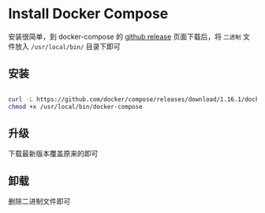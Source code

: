 # Install Docker Compose

安装很简单，到 docker-compose 的 [github release](https://github.com/docker/compose/releases) 页面下载后，将 `二进制` 文件放入 `/usr/local/bin/` 目录下即可


## 安装

```bash

curl -L https://github.com/docker/compose/releases/download/1.16.1/docker-compose-`uname -s`-`uname -m` > /usr/local/bin/docker-compose
chmod +x /usr/local/bin/docker-compose

```

## 升级

下载最新版本覆盖原来的即可

## 卸载

删除二进制文件即可
